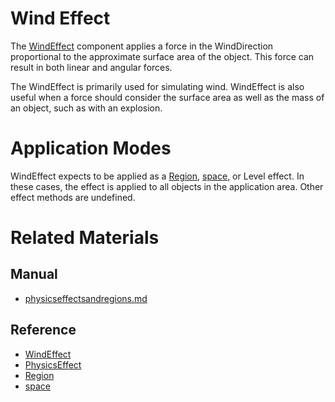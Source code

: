 # Wind Effect
The [WindEffect](https://plasmaengine.github.io/PlasmaDocs/Plasma1/C++/code_reference/class_reference/windeffect.md) component applies a force in the WindDirection  proportional to the approximate surface area of the object. This force can result in both linear and angular forces.

The WindEffect is primarily used for simulating wind. WindEffect is also useful when a force should consider the surface area as well as the mass of an object, such as with an explosion.

# Application Modes
WindEffect expects to be applied as a [Region](https://plasmaengine.github.io/PlasmaDocs/Plasma1/C++/code_reference/class_reference/region.md), [space](https://plasmaengine.github.io/PlasmaDocs/Plasma1/C++/code_reference/class_reference/space.md), or Level effect. In these cases, the effect is applied to all objects in the application area. Other effect methods are undefined.

# Related Materials
## Manual
- [physicseffectsandregions.md](https://plasmaengine.github.io/PlasmaDocs/Plasma1/Editor/physics/physicseffectsandregions.md)

## Reference
- [WindEffect](https://plasmaengine.github.io/PlasmaDocs/Plasma1/C++/code_reference/class_reference/windeffect.md)
- [PhysicsEffect](https://plasmaengine.github.io/PlasmaDocs/Plasma1/C++/code_reference/class_reference/physicseffect.md)
- [Region](https://plasmaengine.github.io/PlasmaDocs/Plasma1/C++/code_reference/class_reference/region.md)
- [space](https://plasmaengine.github.io/PlasmaDocs/Plasma1/C++/code_reference/class_reference/space.md) 

 